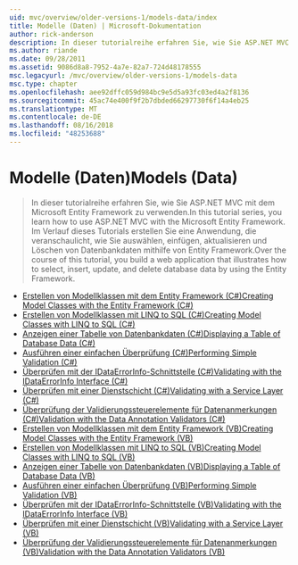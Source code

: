 ```yaml
---
uid: mvc/overview/older-versions-1/models-data/index
title: Modelle (Daten) | Microsoft-Dokumentation
author: rick-anderson
description: In dieser tutorialreihe erfahren Sie, wie Sie ASP.NET MVC mit dem Microsoft Entity Framework zu verwenden. Im Verlauf dieses Tutorials erstellen Sie eine Webanwendung...
ms.author: riande
ms.date: 09/28/2011
ms.assetid: 9086d8a8-7952-4a7e-82a7-724d48178555
msc.legacyurl: /mvc/overview/older-versions-1/models-data
msc.type: chapter
ms.openlocfilehash: aee92dffc059d984bc9e5d5a93fc03ed4a2f8136
ms.sourcegitcommit: 45ac74e400f9f2b7dbded66297730f6f14a4eb25
ms.translationtype: MT
ms.contentlocale: de-DE
ms.lasthandoff: 08/16/2018
ms.locfileid: "48253688"
---
```

<a name="models-data"></a><span data-ttu-id="926c9-104">Modelle (Daten)</span><span class="sxs-lookup"><span data-stu-id="926c9-104">Models (Data)</span></span>
====================
> <span data-ttu-id="926c9-105">In dieser tutorialreihe erfahren Sie, wie Sie ASP.NET MVC mit dem Microsoft Entity Framework zu verwenden.</span><span class="sxs-lookup"><span data-stu-id="926c9-105">In this tutorial series, you learn how to use ASP.NET MVC with the Microsoft Entity Framework.</span></span> <span data-ttu-id="926c9-106">Im Verlauf dieses Tutorials erstellen Sie eine Anwendung, die veranschaulicht, wie Sie auswählen, einfügen, aktualisieren und Löschen von Datenbankdaten mithilfe von Entity Framework.</span><span class="sxs-lookup"><span data-stu-id="926c9-106">Over the course of this tutorial, you build a web application that illustrates how to select, insert, update, and delete database data by using the Entity Framework.</span></span>


- [<span data-ttu-id="926c9-107">Erstellen von Modellklassen mit dem Entity Framework (C#)</span><span class="sxs-lookup"><span data-stu-id="926c9-107">Creating Model Classes with the Entity Framework (C#)</span></span>](creating-model-classes-with-the-entity-framework-cs.md)
- [<span data-ttu-id="926c9-108">Erstellen von Modellklassen mit LINQ to SQL (C#)</span><span class="sxs-lookup"><span data-stu-id="926c9-108">Creating Model Classes with LINQ to SQL (C#)</span></span>](creating-model-classes-with-linq-to-sql-cs.md)
- [<span data-ttu-id="926c9-109">Anzeigen einer Tabelle von Datenbankdaten (C#)</span><span class="sxs-lookup"><span data-stu-id="926c9-109">Displaying a Table of Database Data (C#)</span></span>](displaying-a-table-of-database-data-cs.md)
- [<span data-ttu-id="926c9-110">Ausführen einer einfachen Überprüfung (C#)</span><span class="sxs-lookup"><span data-stu-id="926c9-110">Performing Simple Validation (C#)</span></span>](performing-simple-validation-cs.md)
- [<span data-ttu-id="926c9-111">Überprüfen mit der IDataErrorInfo-Schnittstelle (C#)</span><span class="sxs-lookup"><span data-stu-id="926c9-111">Validating with the IDataErrorInfo Interface (C#)</span></span>](validating-with-the-idataerrorinfo-interface-cs.md)
- [<span data-ttu-id="926c9-112">Überprüfen mit einer Dienstschicht (C#)</span><span class="sxs-lookup"><span data-stu-id="926c9-112">Validating with a Service Layer (C#)</span></span>](validating-with-a-service-layer-cs.md)
- [<span data-ttu-id="926c9-113">Überprüfung der Validierungssteuerelemente für Datenanmerkungen (C#)</span><span class="sxs-lookup"><span data-stu-id="926c9-113">Validation with the Data Annotation Validators (C#)</span></span>](validation-with-the-data-annotation-validators-cs.md)
- [<span data-ttu-id="926c9-114">Erstellen von Modellklassen mit dem Entity Framework (VB)</span><span class="sxs-lookup"><span data-stu-id="926c9-114">Creating Model Classes with the Entity Framework (VB)</span></span>](creating-model-classes-with-the-entity-framework-vb.md)
- [<span data-ttu-id="926c9-115">Erstellen von Modellklassen mit LINQ to SQL (VB)</span><span class="sxs-lookup"><span data-stu-id="926c9-115">Creating Model Classes with LINQ to SQL (VB)</span></span>](creating-model-classes-with-linq-to-sql-vb.md)
- [<span data-ttu-id="926c9-116">Anzeigen einer Tabelle von Datenbankdaten (VB)</span><span class="sxs-lookup"><span data-stu-id="926c9-116">Displaying a Table of Database Data (VB)</span></span>](displaying-a-table-of-database-data-vb.md)
- [<span data-ttu-id="926c9-117">Ausführen einer einfachen Überprüfung (VB)</span><span class="sxs-lookup"><span data-stu-id="926c9-117">Performing Simple Validation (VB)</span></span>](performing-simple-validation-vb.md)
- [<span data-ttu-id="926c9-118">Überprüfen mit der IDataErrorInfo-Schnittstelle (VB)</span><span class="sxs-lookup"><span data-stu-id="926c9-118">Validating with the IDataErrorInfo Interface (VB)</span></span>](validating-with-the-idataerrorinfo-interface-vb.md)
- [<span data-ttu-id="926c9-119">Überprüfen mit einer Dienstschicht (VB)</span><span class="sxs-lookup"><span data-stu-id="926c9-119">Validating with a Service Layer (VB)</span></span>](validating-with-a-service-layer-vb.md)
- [<span data-ttu-id="926c9-120">Überprüfung der Validierungssteuerelemente für Datenanmerkungen (VB)</span><span class="sxs-lookup"><span data-stu-id="926c9-120">Validation with the Data Annotation Validators (VB)</span></span>](validation-with-the-data-annotation-validators-vb.md)

